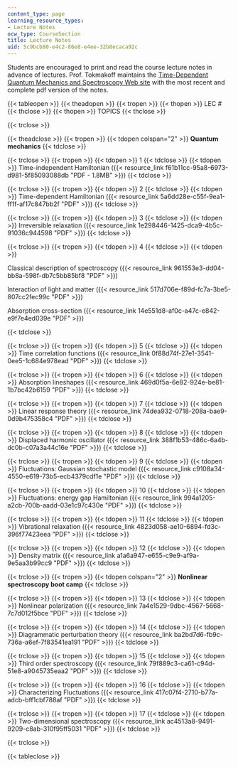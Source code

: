 ```yaml
---
content_type: page
learning_resource_types:
- Lecture Notes
ocw_type: CourseSection
title: Lecture Notes
uid: 5c9bcb80-e4c2-86e8-e4ee-32b8ecaca92c
---
```


Students are encouraged to print and read the course lecture notes in advance of lectures. Prof. Tokmakoff maintains the [Time-Dependent Quantum Mechanics and Spectroscopy Web site](http://tdqms.uchicago.edu/) with the most recent and complete pdf version of the notes.

{{< tableopen >}}
{{< theadopen >}}
{{< tropen >}}
{{< thopen >}}
LEC #
{{< thclose >}}
{{< thopen >}}
TOPICS
{{< thclose >}}

{{< trclose >}}

{{< theadclose >}}
{{< tropen >}}
{{< tdopen colspan="2" >}}
**Quantum mechanics**
{{< tdclose >}}

{{< trclose >}}
{{< tropen >}}
{{< tdopen >}}
1
{{< tdclose >}}
{{< tdopen >}}
Time-independent Hamiltonian ({{< resource_link f61b11cc-95a8-6973-d981-5f85093088db "PDF - 1.8MB" >}})
{{< tdclose >}}

{{< trclose >}}
{{< tropen >}}
{{< tdopen >}}
2
{{< tdclose >}}
{{< tdopen >}}
Time-dependent Hamiltonian ({{< resource_link 5a6dd28e-c55f-9ea1-ff1f-af17c847bb2f "PDF" >}})
{{< tdclose >}}

{{< trclose >}}
{{< tropen >}}
{{< tdopen >}}
3
{{< tdclose >}}
{{< tdopen >}}
Irreversible relaxation ({{< resource_link 1e298446-1425-dca9-4b5c-91036c944598 "PDF" >}})
{{< tdclose >}}

{{< trclose >}}
{{< tropen >}}
{{< tdopen >}}
4
{{< tdclose >}}
{{< tdopen >}}


Classical description of spectroscopy ({{< resource_link 961553e3-dd04-bb8a-598f-db7c5bb85bf8 "PDF" >}})

Interaction of light and matter ({{< resource_link 517d706e-f89d-fc7a-3be5-807cc2fec99c "PDF" >}})

Absorption cross-section ({{< resource_link 14e551d8-af0c-a47c-e842-e9f7e4ed039e "PDF" >}})


{{< tdclose >}}

{{< trclose >}}
{{< tropen >}}
{{< tdopen >}}
5
{{< tdclose >}}
{{< tdopen >}}
Time correlation functions ({{< resource_link 0f88d74f-27e1-3541-0ee5-1c684e978ead "PDF" >}})
{{< tdclose >}}

{{< trclose >}}
{{< tropen >}}
{{< tdopen >}}
6
{{< tdclose >}}
{{< tdopen >}}
Absorption lineshapes ({{< resource_link 469d0f5a-6e82-924e-be81-1b7bc42b6159 "PDF" >}})
{{< tdclose >}}

{{< trclose >}}
{{< tropen >}}
{{< tdopen >}}
7
{{< tdclose >}}
{{< tdopen >}}
Linear response theory ({{< resource_link 74dea932-0718-208a-bae9-0d9b475358c4 "PDF" >}})
{{< tdclose >}}

{{< trclose >}}
{{< tropen >}}
{{< tdopen >}}
8
{{< tdclose >}}
{{< tdopen >}}
Displaced harmonic oscillator ({{< resource_link 388f1b53-486c-6a4b-dc0b-c07a3a44c16e "PDF" >}})
{{< tdclose >}}

{{< trclose >}}
{{< tropen >}}
{{< tdopen >}}
9
{{< tdclose >}}
{{< tdopen >}}
Fluctuations: Gaussian stochastic model ({{< resource_link c9108a34-4550-e619-73b5-ecb4379cdf1e "PDF" >}})
{{< tdclose >}}

{{< trclose >}}
{{< tropen >}}
{{< tdopen >}}
10
{{< tdclose >}}
{{< tdopen >}}
Fluctuations: energy gap Hamiltonian ({{< resource_link 994a1205-a2cb-700b-aadd-03e1c97c430e "PDF" >}})
{{< tdclose >}}

{{< trclose >}}
{{< tropen >}}
{{< tdopen >}}
11
{{< tdclose >}}
{{< tdopen >}}
Vibrational relaxation ({{< resource_link 4823d058-ae10-6894-fd3c-396f77423eea "PDF" >}})
{{< tdclose >}}

{{< trclose >}}
{{< tropen >}}
{{< tdopen >}}
12
{{< tdclose >}}
{{< tdopen >}}
Density matrix ({{< resource_link a1a6a947-e655-c9e9-af9a-9e5aa3b99cc9 "PDF" >}})
{{< tdclose >}}

{{< trclose >}}
{{< tropen >}}
{{< tdopen colspan="2" >}}
**Nonlinear spectroscopy boot camp**
{{< tdclose >}}

{{< trclose >}}
{{< tropen >}}
{{< tdopen >}}
13
{{< tdclose >}}
{{< tdopen >}}
Nonlinear polarization ({{< resource_link 7a4e1529-9dbc-4567-5668-7c7d012f5bce "PDF" >}})
{{< tdclose >}}

{{< trclose >}}
{{< tropen >}}
{{< tdopen >}}
14
{{< tdclose >}}
{{< tdopen >}}
Diagrammatic perturbation theory ({{< resource_link ba2bd7d6-fb9c-736a-a6ef-7f83541ea191 "PDF" >}})
{{< tdclose >}}

{{< trclose >}}
{{< tropen >}}
{{< tdopen >}}
15
{{< tdclose >}}
{{< tdopen >}}
Third order spectroscopy ({{< resource_link 79f889c3-ca61-c94d-51e8-a9045735eaa2 "PDF" >}})
{{< tdclose >}}

{{< trclose >}}
{{< tropen >}}
{{< tdopen >}}
16
{{< tdclose >}}
{{< tdopen >}}
Characterizing Fluctuations ({{< resource_link 417c07f4-2710-b77a-adcb-bff1cbf788af "PDF" >}})
{{< tdclose >}}

{{< trclose >}}
{{< tropen >}}
{{< tdopen >}}
17
{{< tdclose >}}
{{< tdopen >}}
Two-dimensional spectroscopy ({{< resource_link ac4513a8-9491-9209-c8ab-310f95ff5031 "PDF" >}})
{{< tdclose >}}

{{< trclose >}}

{{< tableclose >}}